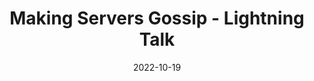 ---
title: "Making Servers Gossip - Lightning Talk"
date: 2022-10-19
externalUrl: "https://www.youtube.com/watch?v=i1MUmZANRoI"
summary: "\"Didn't you hear? The Computing society is doing free pizza again!\" - in this talk, I introduce gossip protocols through a real-world analogy, demonstrating their potential to disseminate information efficiently in distributed systems [Slides available in [PDF](/talks/gossip.pdf)]"
showReadingTime: false
---